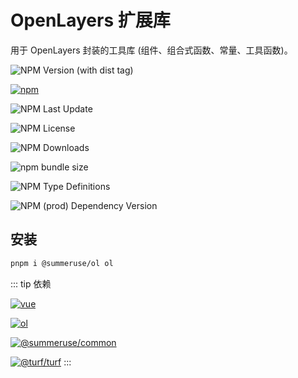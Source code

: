 # OpenLayers 扩展库

用于 OpenLayers 封装的工具库 (组件、组合式函数、常量、工具函数)。

<div class="flex flex-wrap gap-2">

![NPM Version (with dist tag)](https://img.shields.io/npm/v/%40summeruse%2Fol/beta)

[![npm](https://img.shields.io/npm/v/@summeruse/ol)](https://www.npmjs.com/package/@summeruse/ol)

![NPM Last Update](https://img.shields.io/npm/last-update/%40summeruse%2Fol)

![NPM License](https://img.shields.io/npm/l/%40summeruse%2Fol)

![NPM Downloads](https://img.shields.io/npm/dy/%40summeruse%2Fol)

![npm bundle size](https://img.shields.io/bundlephobia/minzip/%40summeruse%2Fol)

![NPM Type Definitions](https://img.shields.io/npm/types/%40summeruse%2Fol)

![NPM (prod) Dependency Version](https://img.shields.io/npm/dependency-version/%40summeruse%2Fol/vue)

</div>

## 安装

```bash
pnpm i @summeruse/ol ol
```

::: tip 依赖

[![vue](https://img.shields.io/badge/peerDependencies-vue-blue)](https://cn.vuejs.org/)

[![ol](https://img.shields.io/badge/peerDependencies-ol-blue)](https://openlayers.org/)

[![@summeruse/common](https://img.shields.io/badge/dependencies-%40summeruse%2Fcommon-8A2BE2)](https://www.npmjs.com/package/@summeruse/common)

[![@turf/turf](https://img.shields.io/badge/dependencies-%40turf%2Fturf-8A2BE2)](https://www.npmjs.com/package/@turf/turf)
:::
